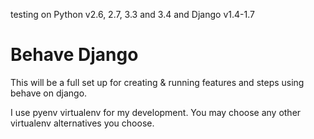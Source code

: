 testing on Python v2.6, 2.7, 3.3 and 3.4 and Django v1.4-1.7

# Behave Django
This will be a full set up for creating &amp; running features and steps using behave on django.

I use pyenv virtualenv for my development. You may choose any other virtualenv alternatives you choose.


